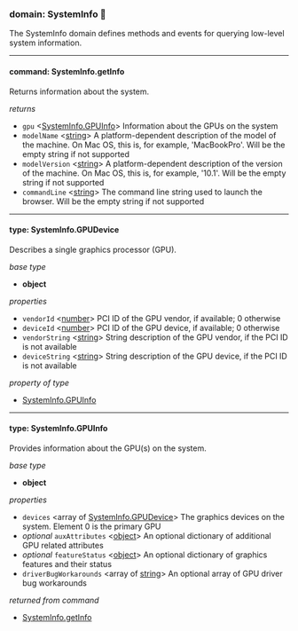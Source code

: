 
### domain: SystemInfo 🌱

The SystemInfo domain defines methods and events for querying low-level system information.

---


#### command: SystemInfo.getInfo

Returns information about the system.

*returns*
-  `gpu` <[SystemInfo.GPUInfo]> Information about the GPUs on the system
-  `modelName` <[string]> A platform-dependent description of the model of the machine. On Mac OS, this is, for
example, 'MacBookPro'. Will be the empty string if not supported
-  `modelVersion` <[string]> A platform-dependent description of the version of the machine. On Mac OS, this is, for
example, '10.1'. Will be the empty string if not supported
-  `commandLine` <[string]> The command line string used to launch the browser. Will be the empty string if not
supported

---


#### type: SystemInfo.GPUDevice

Describes a single graphics processor (GPU).

*base type*
- **object**

*properties*
-  `vendorId` <[number]> PCI ID of the GPU vendor, if available; 0 otherwise
-  `deviceId` <[number]> PCI ID of the GPU device, if available; 0 otherwise
-  `vendorString` <[string]> String description of the GPU vendor, if the PCI ID is not available
-  `deviceString` <[string]> String description of the GPU device, if the PCI ID is not available

*property of type*
- [SystemInfo.GPUInfo]

---


#### type: SystemInfo.GPUInfo

Provides information about the GPU(s) on the system.

*base type*
- **object**

*properties*
-  `devices` <array of [SystemInfo.GPUDevice]> The graphics devices on the system. Element 0 is the primary GPU
- *optional* `auxAttributes` <[object]> An optional dictionary of additional GPU related attributes
- *optional* `featureStatus` <[object]> An optional dictionary of graphics features and their status
-  `driverBugWorkarounds` <array of [string]> An optional array of GPU driver bug workarounds

*returned from command*
- [SystemInfo.getInfo]

[SystemInfo.GPUInfo]: systeminfo.md#type-systeminfogpuinfo "SystemInfo.GPUInfo"
[SystemInfo.getInfo]: systeminfo.md#command-systeminfogetinfo "SystemInfo.getInfo"
[SystemInfo.GPUDevice]: systeminfo.md#type-systeminfogpudevice "SystemInfo.GPUDevice"
[SystemInfo.GPUInfo]: systeminfo.md#type-systeminfogpuinfo "SystemInfo.GPUInfo"
[boolean]: https://developer.mozilla.org/en-US/docs/Web/JavaScript/Reference/Global_Objects/JSON "JSON boolean"
[string]: https://developer.mozilla.org/en-US/docs/Web/JavaScript/Reference/Global_Objects/JSON "JSON string"
[number]: https://developer.mozilla.org/en-US/docs/Web/JavaScript/Reference/Global_Objects/JSON "JSON number"
[integer]: https://developer.mozilla.org/en-US/docs/Web/JavaScript/Reference/Global_Objects/JSON "JSON integer"
[object]: https://developer.mozilla.org/en-US/docs/Web/JavaScript/Reference/Global_Objects/JSON "JSON object"
[any]: https://developer.mozilla.org/en-US/docs/Web/JavaScript/Reference/Global_Objects/JSON "JSON any"